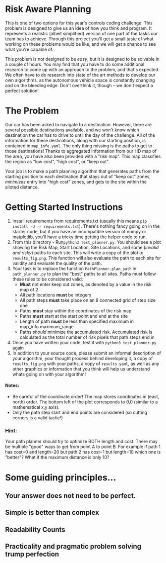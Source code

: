 # Risk Aware Planning

This is one of two options for this year's controls coding challenge. This problem is designed to give us an idea of how you think and program. It represents a realistic (albeit simplified) 
version of one part of the tasks our team has to achieve. Through this project you'll get a small taste of what working 
on these problems would be like, and we will get a chance to see what you're capable of.

This problem is not designed to be _easy_, but it is designed to be solvable in a couple
of hours. You may find that you have to do some additional research to come up with an approach 
to the problem, and that's expected. We often have to do research into state of the art methods
to develop our own algorithms, as the autonomous vehicle space is constantly changing and on 
the bleeding edge. Don't overthink it, though – we don't expect a perfect solution!

# The Problem
Our car has been asked to navigate to a destination. However, there are several possible destinations available, and we won't know 
which destination the car has to drive to until the day of the challenge. All of the information for these destinations, along with
our starting position, is contained in `map_info.yaml`. The only thing missing is the paths to get to those destinations! Thanks
to aggregated information from our HD map of the area, you have also been provided with a "risk map". This map classifies the region
as "low cost", "high cost", or "keep out". 

Your job is to make a path planning algorithm that generates paths from the starting position to each destination that stays out of
"keep out" zones, _minimizes_ entry into "high cost" zones, and gets to the site within the alloted distance. 

# Getting Started Instructions

1. Install requirements from requirements.txt (usually this means `pip install -U -r requirements.txt`). There's nothing fancy going on in the starter code, but if you have an incompatible version of numpy or matplotlib, you'll have a tricky time getting the helper code to run.
2. From this directory - Run`python3 test_planner.py`. You should see a plot showing the Risk Map, Start Location, Site Locations, and some (_invalid and risky_) paths to each site. This will write a copy of the plot to `results_fig.png`. This function will also evaluate the path to each site for validity and evaluate the quality of the path.
3. Your task is to replace the function `PathPlanner.plan_path` in `path_planner.py` to plan the "best" paths to all sites. Paths must follow these rules to be considered valid:
    - __Must__ not enter keep out zones, as denoted by a value in the risk map of 2
    - All path locations __must__ be integers
    - All path steps __must__ take place on an 8 connected grid of step size one
    - Paths __must__ stay within the coordinates of the risk map
    - Paths __must__ start at the start point and end at the site
    - Length of path __must__ be less than specified maximum in map_info.maximum_range
    - Paths _should_ minimize the accumulated risk. Accumulated risk is calculated as the total number of risk pixels that path steps end in
4. Once you have written your code, test it with `python3 test_planner.py` again
5. In addition to your source code, please submit an informal description of your algorithm, your thought process behind developing it, a copy of `results_fig.png` with your paths, a copy of `results.yaml`, as well as any other graphics or information that you think will help us understand whats going on with your algorithm!


#### Notes:

- Be careful of the coordinate order! The map stores coordinates in (east, north) order. The bottom left of the plot corresponds to 0,0 (similar to a mathematical x,y axis).
-  Only the path step start and end points are considered (so cutting corners is a valid tactic!)

### Hint:
Your path planner should try to optimize BOTH length and cost. There may be multiple "good" ways to get from point A to point B. For example if path 1 has cost=0 and length=20 but path 2 has cost=1 but length=10 which one is "better"? What if the maximum distance is only 10?


# Some guiding principles...

## Your answer does not need to be perfect.

## Simple is better than complex

## Readability Counts

## Practicality and pragmatic problem solving trump perfection

